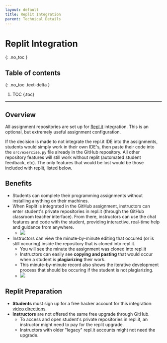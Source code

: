 ```yaml
---
layout: default
title: Replit Integration
parent: Technical Details
---
```


# Replit Integration
{: .no_toc }
## Table of contents
{: .no_toc .text-delta }

1. TOC
{:toc}

---
## Overview

All assignment repositories are set up for <a href='https://repl.it/~'  target="_blank">Repl.it</a> integration. This is an optional, but extremely useful assignment configuration. 

If the decision is made to not integrate the repl.it IDE into the assignments, students would simply work in their own IDE's, then paste their code into the `src/exercise.py` file already in the GitHub repository. All other repository features will still work without replit (automated student feedback, etc). The only features that would be lost would be those included with replit, listed below.

## Benefits
- Students can complete their programming assignments without installing anything on their machines. 
- When Replit is integrated in the GitHub assignment, instructors can enter student's private repositories in repl.it (through the GitHub classroom teacher interface). From there, instructors can use the chat features and code with the student, providing interactive, real-time help and guidance from anywhere.
  - <img src='/CS-1400/assets/code-and-chat.png'> 
- Instructors can view the minute-by-minute editing that occured (or is still occuring) inside the repository that is cloned into repl.it.
  - You will see the minute the assignment was cloned into repl.it
  - Instructors can easily see **copying and pasting** that would occur when a student is **plagiarizing** their work.
  - This minute-by-minute record also shows the iterative development process that should be occuring if the student is not plagiarizing.
  - <img src='/CS-1400/assets/student-replit-record.png'>

## Replit Preparation
- **Students** must sign up for a free hacker account for this integration: <a href='https://youtu.be/ZqzVN47oVr0'  target="_blank">video directions</a>. 
- **Instructors** are not offered the same free upgrade through GitHub.  
  - To access and open student's private repositories in repl.it, an instructor might need to pay for the replit upgrade.
  - Instructors with older "legacy" repl.it accounts might not need the upgrade.
